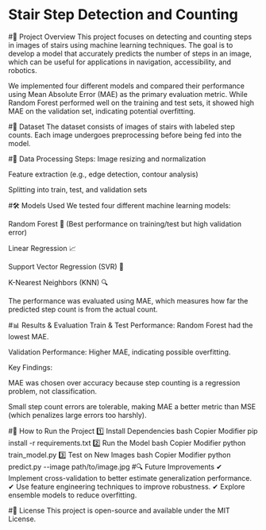 # Stair Step Detection and Counting
#📌 Project Overview
This project focuses on detecting and counting steps in images of stairs using machine learning techniques. The goal is to develop a model that accurately predicts the number of steps in an image, which can be useful for applications in navigation, accessibility, and robotics.

We implemented four different models and compared their performance using Mean Absolute Error (MAE) as the primary evaluation metric. While Random Forest performed well on the training and test sets, it showed high MAE on the validation set, indicating potential overfitting.

#📂 Dataset
The dataset consists of images of stairs with labeled step counts. Each image undergoes preprocessing before being fed into the model.

#🔹 Data Processing Steps:
Image resizing and normalization

Feature extraction (e.g., edge detection, contour analysis)

Splitting into train, test, and validation sets

#🛠️ Models Used
We tested four different machine learning models:

Random Forest 🌳 (Best performance on training/test but high validation error)

Linear Regression 📈

Support Vector Regression (SVR) 🤖

K-Nearest Neighbors (KNN) 🔍

The performance was evaluated using MAE, which measures how far the predicted step count is from the actual count.

#📊 Results & Evaluation
Train & Test Performance: Random Forest had the lowest MAE.

Validation Performance: Higher MAE, indicating possible overfitting.

Key Findings:

MAE was chosen over accuracy because step counting is a regression problem, not classification.

Small step count errors are tolerable, making MAE a better metric than MSE (which penalizes large errors too harshly).

#🔧 How to Run the Project
1️⃣ Install Dependencies
bash
Copier
Modifier
pip install -r requirements.txt
2️⃣ Run the Model
bash
Copier
Modifier
python train_model.py
3️⃣ Test on New Images
bash
Copier
Modifier
python predict.py --image path/to/image.jpg
#🔍 Future Improvements
✔ Implement cross-validation to better estimate generalization performance.
✔ Use feature engineering techniques to improve robustness.
✔ Explore ensemble models to reduce overfitting.

#📜 License
This project is open-source and available under the MIT License.

